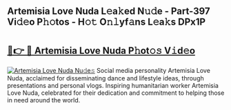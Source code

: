 ## Artemisia Love Nuda L𝚎a𝚔ed N𝚞𝚍e - Part-397 Vi𝚍𝚎o P𝚑𝚘tos - H𝚘𝚝 O𝚗𝚕yf𝚊ns L𝚎a𝚔s DPx1P

# <h2><a href="http://kf5f3fk.oniu.top/?m=Artemisia+Love+Nuda">🔗👉 🔴 Artemisia Love Nuda P𝚑ot𝚘𝚜 V𝚒d𝚎o</a></h2>

[![Artemisia Love Nuda Nu𝚍e𝚜](https://i.imgur.com/0qMVB7G.gif)](http://kf5f3fk.oniu.top/?m=Artemisia+Love+Nuda)
Social media personality Artemisia Love Nuda, acclaimed for disseminating dance and lifestyle ideas, through presentations and personal vlogs. Inspiring humanitarian worker Artemisia Love Nuda, celebrated for their dedication and commitment to helping those in need around the world.  
